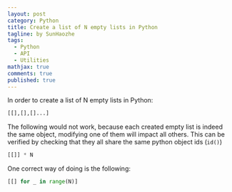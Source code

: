 ```yaml
---
layout: post
category: Python     
title: Create a list of N empty lists in Python  
tagline: by SunHaozhe
tags: 
  - Python
  - API  
  - Utilities 
mathjax: true
comments: true
published: true
---
```


In order to create a list of N empty lists in Python: 

```python
[[],[],[]...]
```

The following would not work, because each created empty list is indeed the same object, modifying one of them will impact all others. This can be verified by checking that they all share the same python object ids (`id()`) 


```python
[[]] * N
```

One correct way of doing is the following:

```python
[[] for _ in range(N)]
```




